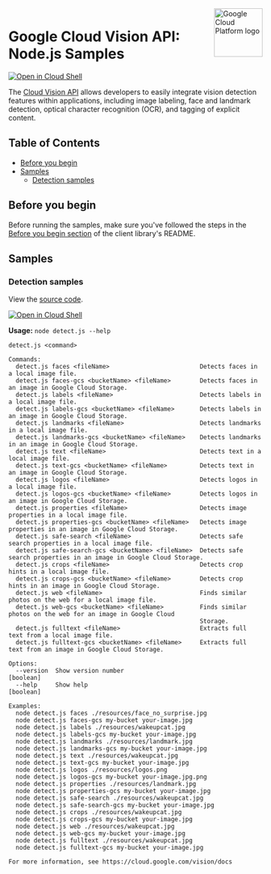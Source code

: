 <img src="https://avatars2.githubusercontent.com/u/2810941?v=3&s=96" alt="Google Cloud Platform logo" title="Google Cloud Platform" align="right" height="96" width="96"/>

# Google Cloud Vision API: Node.js Samples

[![Open in Cloud Shell][shell_img]][shell_link]

The [Cloud Vision API](https://cloud.google.com/vision/docs) allows developers to easily integrate vision detection features within applications, including image labeling, face and landmark detection, optical character recognition (OCR), and tagging of explicit content.

## Table of Contents

* [Before you begin](#before-you-begin)
* [Samples](#samples)
  * [Detection samples](#detection-samples)

## Before you begin

Before running the samples, make sure you've followed the steps in the
[Before you begin section](../README.md#before-you-begin) of the client
library's README.

## Samples

### Detection samples

View the [source code][detect_0_code].

[![Open in Cloud Shell][shell_img]](https://console.cloud.google.com/cloudshell/open?git_repo=https://github.com/googleapis/nodejs-vision&page=editor&open_in_editor=samples/detect.js,samples/README.md)

__Usage:__ `node detect.js --help`

```
detect.js <command>

Commands:
  detect.js faces <fileName>                         Detects faces in a local image file.
  detect.js faces-gcs <bucketName> <fileName>        Detects faces in an image in Google Cloud Storage.
  detect.js labels <fileName>                        Detects labels in a local image file.
  detect.js labels-gcs <bucketName> <fileName>       Detects labels in an image in Google Cloud Storage.
  detect.js landmarks <fileName>                     Detects landmarks in a local image file.
  detect.js landmarks-gcs <bucketName> <fileName>    Detects landmarks in an image in Google Cloud Storage.
  detect.js text <fileName>                          Detects text in a local image file.
  detect.js text-gcs <bucketName> <fileName>         Detects text in an image in Google Cloud Storage.
  detect.js logos <fileName>                         Detects logos in a local image file.
  detect.js logos-gcs <bucketName> <fileName>        Detects logos in an image in Google Cloud Storage.
  detect.js properties <fileName>                    Detects image properties in a local image file.
  detect.js properties-gcs <bucketName> <fileName>   Detects image properties in an image in Google Cloud Storage.
  detect.js safe-search <fileName>                   Detects safe search properties in a local image file.
  detect.js safe-search-gcs <bucketName> <fileName>  Detects safe search properties in an image in Google Cloud Storage.
  detect.js crops <fileName>                         Detects crop hints in a local image file.
  detect.js crops-gcs <bucketName> <fileName>        Detects crop hints in an image in Google Cloud Storage.
  detect.js web <fileName>                           Finds similar photos on the web for a local image file.
  detect.js web-gcs <bucketName> <fileName>          Finds similar photos on the web for an image in Google Cloud
                                                     Storage.
  detect.js fulltext <fileName>                      Extracts full text from a local image file.
  detect.js fulltext-gcs <bucketName> <fileName>     Extracts full text from an image in Google Cloud Storage.

Options:
  --version  Show version number                                                                               [boolean]
  --help     Show help                                                                                         [boolean]

Examples:
  node detect.js faces ./resources/face_no_surprise.jpg
  node detect.js faces-gcs my-bucket your-image.jpg
  node detect.js labels ./resources/wakeupcat.jpg
  node detect.js labels-gcs my-bucket your-image.jpg
  node detect.js landmarks ./resources/landmark.jpg
  node detect.js landmarks-gcs my-bucket your-image.jpg
  node detect.js text ./resources/wakeupcat.jpg
  node detect.js text-gcs my-bucket your-image.jpg
  node detect.js logos ./resources/logos.png
  node detect.js logos-gcs my-bucket your-image.jpg.png
  node detect.js properties ./resources/landmark.jpg
  node detect.js properties-gcs my-bucket your-image.jpg
  node detect.js safe-search ./resources/wakeupcat.jpg
  node detect.js safe-search-gcs my-bucket your-image.jpg
  node detect.js crops ./resources/wakeupcat.jpg
  node detect.js crops-gcs my-bucket your-image.jpg
  node detect.js web ./resources/wakeupcat.jpg
  node detect.js web-gcs my-bucket your-image.jpg
  node detect.js fulltext ./resources/wakeupcat.jpg
  node detect.js fulltext-gcs my-bucket your-image.jpg

For more information, see https://cloud.google.com/vision/docs
```

[detect_0_docs]: https://cloud.google.com/vision/docs
[detect_0_code]: detect.js

[shell_img]: http://gstatic.com/cloudssh/images/open-btn.png
[shell_link]: https://console.cloud.google.com/cloudshell/open?git_repo=https://github.com/googleapis/nodejs-vision&page=editor&open_in_editor=samples/README.md
